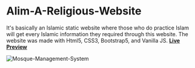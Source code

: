 # Alim-A-Religious-Website
It's basically an Islamic static website where those who do practice Islam will get every Islamic information they required through this website. The website was made with Html5, CSS3, Bootstrap5, and Vanilla JS.
<b><a href="https://mosque-management-system-mossaddak.netlify.app/">Live Preview</a></b>

![Mosque-Management-System](https://user-images.githubusercontent.com/73273488/200619584-43594be5-991b-4d73-835e-eaafd8766f68.png)
